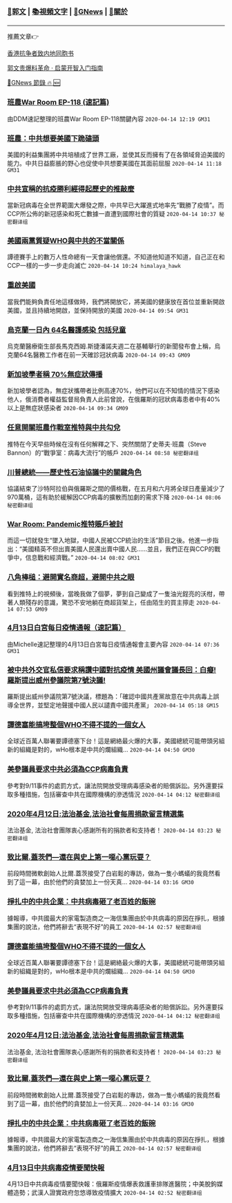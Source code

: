 ###  [:eagle:郭文](https://github.com/ourhimalayas/txt) | [:books:視頻文字](https://github.com/ourhimalayas/txt/blob/master/content/README.md) | [:newspaper:GNews](https://github.com/ourhimalayas/txt/blob/master/content/gnews/README.md) | [:pray:關於](https://github.com/ourhimalayas/home/tree/master/about)
---

推薦文章:point_right:

[香港抗争者致内地同胞书](https://github.com/ourhimalayas/news/blob/master/2019/08/a_letter_from_the_hong_kong_people.md)

[郭文贵爆料革命 · 启蒙开智入门指南](https://github.com/ourhimalayas/txt/issues/1)

[:newspaper:GNews 節錄 :fire: :new:](https://github.com/ourhimalayas/txt/blob/master/content/gnews/README.md) 



### [班農War Room EP-118 (速記篇)](/content/gnews/1/README.md)

由DDM速記整理的班農War Room EP-118關鍵內容  `2020-04-14 12:19 GM31`

### [班農：中共想要美國下跪磕頭](/content/gnews/2/README.md)

美國的利益集團將中共培植成了世界工廠，並使其反而擁有了在各領域脅迫美國的能力。中共日益膨脹的野心也促使中共想要美國在其面前屈服  `2020-04-14 11:18 GM31`

### [中共宣稱的抗疫勝利經得起歷史的推敲麼](/content/gnews/3/README.md)

當新冠病毒在全世界範圍大爆發之際，中共早已大躍進式地率先“戰勝了疫情”。而CCP所公佈的新冠感染和死亡數據一直遭到國際社會的質疑  `2020-04-14 10:37 秘密翻译组`

### [美國兩黨質疑WHO與中共的不當關係](/content/gnews/4/README.md)

譚德賽手上的數万人性命總有一天會讓他償還。不知道他知道不知道，自己正在和CCP一樣的一步一步走向滅亡  `2020-04-14 10:24 himalaya_hawk`

### [重啟美國](/content/gnews/5/README.md)

當我們能夠負責任地這樣做時，我們將開放它，將美國的健康放在首位並重新開啟美國，並且持續地開啟，並保持開放的美國  `2020-04-14 09:54 GM31`

### [烏克蘭一日內 64名醫護感染 包括兒童](/content/gnews/6/README.md)

烏克蘭醫療衛生部長馬克西姆.斯捷潘諾夫週二在基輔舉行的新聞發布會上稱，烏克蘭64名醫務工作者在前一天確診冠狀病毒  `2020-04-14 09:43 GM09`

### [新加坡學者稱 70%無症狀傳播](/content/gnews/7/README.md)

新加坡學者認為，無症狀攜帶者比例高達70%，他們可以在不知情的情況下感染他人，俄消費者權益監督局負責人此前曾說，在俄羅斯的冠狀病毒患者中有40%以上是無症狀感染者  `2020-04-14 09:34 GM09`

### [任意開關班農作戰室推特與中共勾兌](/content/gnews/8/README.md)

推特在今天早些時候在沒有任何解釋之下、突然關閉了史蒂夫·班農（Steve Bannon）的“戰爭室：病毒大流行”的帳戶  `2020-04-14 08:58 秘密翻译组`

### [川普總統——歷史性石油協議中的關鍵角色](/content/gnews/9/README.md)

協議結束了沙特阿拉伯與俄羅斯之間的價格戰，在五月和六月將全球日產量減少了970萬桶，這有助於緩解因CCP病毒的擴散而加劇的需求下降  `2020-04-14 08:06 秘密翻译组`

### [War Room: Pandemic推特賬戶被封](/content/gnews/10/README.md)

而這一切就發生“墜入地獄，中國人民被CCP統治的生活”節目之後。他進一步指出：“美國精英不但出賣美國人民還出賣中國人民......並且，我們正在與CCP的戰爭中，信息戰和經濟戰。”  `2020-04-14 08:02 GM31`

### [八角棒槌：避開實名商超，避開中共之眼](/content/gnews/11/README.md)

看到推特上的視頻後，當晚我做了個夢，夢到自己變成了一隻油光鋥亮的沃柑，帶著人類殘存的意識，驚恐不安地躺在商超貨架上，任由陌生的買主擰走  `2020-04-14 07:53 GM09`

### [4月13日白宮每日疫情通報（速記篇）](/content/gnews/12/README.md)

由Michelle速記整理的4月13日白宮每日疫情通報會主要內容  `2020-04-14 07:36 GM31`

### [被中共外交官私信要求稱讚中國對抗疫情 美國州議會議長回：白癡! 羅斯提出威州參議院第7號決議!](/content/gnews/13/README.md)

羅斯提出威州參議院第7號決議，標題為：「確認中國共產黨故意在中共病毒上誤導全世界，並堅定地聲援中國人民以譴責中國共產黨」  `2020-04-14 05:18 GM15`

### [譚德塞能搞垮整個WHO不得不提的一個女人](/content/gnews/14/README.md)

全球近百萬人聯署要譚德塞下台！這是網絡最火爆的大事，美國總統可能帶頭另組新的組織是對的，wHo根本是中共的爛組織...  `2020-04-14 04:50 GM30`

### [美參議員要求中共必須為CCP病毒負責](/content/gnews/15/README.md)

參考對9/11事件的處罰方式，讓法院開放受理病毒感染者的賠償訴訟。另外還要採取多種措施，包括審查中共在國際機構的滲透情況  `2020-04-14 04:12 秘密翻译组`

### [2020年4月12日:法治基金,法治社會每周捐款留言精選集](/content/gnews/16/README.md)

法治基金, 法治社會團隊衷心感謝所有的捐款者和支持者！  `2020-04-14 03:23 秘密翻译组`

### [致比爾.蓋茨們—還在與史上第一噁心黨玩耍？](/content/gnews/17/README.md)

前段時間微軟創始人比爾.蓋茨接受了白岩鬆的專訪，做為一隻小螞蟻的我竟然看到了這一幕，由於他們的貪婪加上一份天真...  `2020-04-14 03:16 GM30`

### [掙扎中的中共企業：中共病毒砸了老百姓的飯碗](/content/gnews/18/README.md)

據報導，中共國最大的家電製造商之一海信集團由於中共病毒的原因在掙扎，根據集團的說法，他們將辭去“表現不好”的員工  `2020-04-14 02:57 秘密翻译组`

### [譚德塞能搞垮整個WHO不得不提的一個女人](/content/gnews/19/README.md)

全球近百萬人聯署要譚德塞下台！這是網絡最火爆的大事，美國總統可能帶頭另組新的組織是對的，wHo根本是中共的爛組織...  `2020-04-14 04:50 GM30`

### [美參議員要求中共必須為CCP病毒負責](/content/gnews/20/README.md)

參考對9/11事件的處罰方式，讓法院開放受理病毒感染者的賠償訴訟。另外還要採取多種措施，包括審查中共在國際機構的滲透情況  `2020-04-14 04:12 秘密翻译组`

### [2020年4月12日:法治基金,法治社會每周捐款留言精選集](/content/gnews/21/README.md)

法治基金, 法治社會團隊衷心感謝所有的捐款者和支持者！  `2020-04-14 03:23 秘密翻译组`

### [致比爾.蓋茨們—還在與史上第一噁心黨玩耍？](/content/gnews/22/README.md)

前段時間微軟創始人比爾.蓋茨接受了白岩鬆的專訪，做為一隻小螞蟻的我竟然看到了這一幕，由於他們的貪婪加上一份天真...  `2020-04-14 03:16 GM30`

### [掙扎中的中共企業：中共病毒砸了老百姓的飯碗](/content/gnews/23/README.md)

據報導，中共國最大的家電製造商之一海信集團由於中共病毒的原因在掙扎，根據集團的說法，他們將辭去“表現不好”的員工  `2020-04-14 02:57 秘密翻译组`

### [4月13日中共病毒疫情要聞快報](/content/gnews/24/README.md)

4月13日中共病毒疫情要聞快報：俄羅斯疫情爆表救護車排隊進醫院；中美脫鉤媒體造勢；武漢人證實政府忽悠導致疫情擴大  `2020-04-14 02:52 秘密翻译组`

